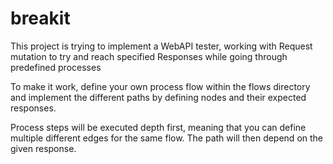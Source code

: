 # breakit

This project is trying to implement a WebAPI tester, working with Request mutation to try and reach specified Responses while going through predefined processes

To make it work, define your own process flow within the flows directory and implement the different paths by defining nodes and their expected responses.

Process steps will be executed depth first, meaning that you can define multiple different edges for the same flow.
The path will then depend on the given response.